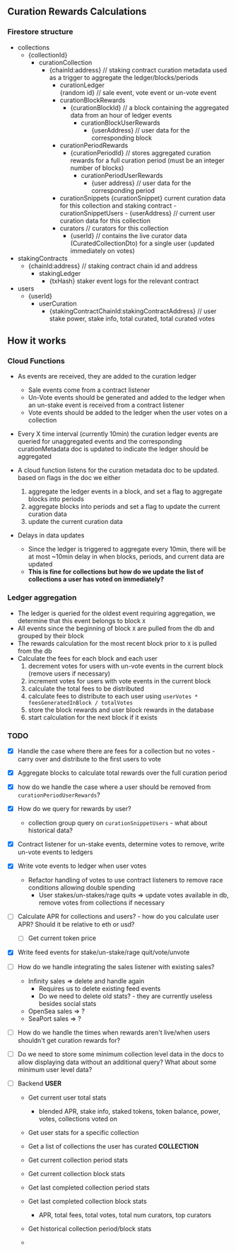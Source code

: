 ## Curation Rewards Calculations

### Firestore structure
- collections
    - {collectionId}
        - curationCollection 
            - {chainId:address} // staking contract curation metadata used as a trigger to aggregate the ledger/blocks/periods
                - curationLedger  
                    {random id} // sale event, vote event or un-vote event 
                - curationBlockRewards 
                    - {curationBlockId} // a block containing the aggregated data from an hour of ledger events
                        - curationBlockUserRewards 
                            - {userAddress} // user data for the corresponding block
                - curationPeriodRewards 
                    - {curationPeriodId} // stores aggregated curation rewards for a full curation period (must be an integer number of blocks)
                        - curationPeriodUserRewards
                            - {user address} // user data for the corresponding period
                - curationSnippets
                    {curationSnippet} current curation data for this collection and staking contract
                        - curationSnippetUsers 
                            - {userAddress} // current user curation data for this collection
                - curators // curators for this collection 
                    - {userId} // contains the live curator data (CuratedCollectionDto) for a single user (updated immediately on votes)
- stakingContracts
    - {chainId:address} // staking contract chain id and address
        - stakingLedger 
            - {txHash} staker event logs for the relevant contract
- users
    - {userId}
        - userCuration
            - {stakingContractChainId:stakingContractAddress} // user stake power, stake info, total curated, total curated votes

## How it works
### Cloud Functions
* As events are received, they are added to the curation ledger
    * Sale events come from a contract listener
    * Un-Vote events should be generated and added to the ledger when an un-stake event is received from a contract listener
    * Vote events should be added to the ledger when the user votes on a collection
 
* Every X time interval (currently 10min) the curation ledger events are queried for unaggregated events and the corresponding curationMetadata doc is updated to indicate the ledger should be aggregated
* A cloud function listens for the curation metadata doc to be updated. based on flags in the doc we either
    1. aggregate the ledger events in a block, and set a flag to aggregate blocks into periods
    2. aggregate blocks into periods and set a flag to update the current curation data
    3. update the current curation data 
* Delays in data updates
    * Since the ledger is triggered to aggregate every 10min, there will be at most ~10min delay in when blocks, periods, and current data are updated
    * __This is fine for collections but how do we update the list of collections a user has voted on immediately?__ 
### Ledger aggregation
* The ledger is queried for the oldest event requiring aggregation, we determine that this event belongs to block `X`
* All events since the beginning of block `X` are pulled from the db and grouped by their block
* The rewards calculation for the most recent block prior to `X` is pulled from the db 
* Calculate the fees for each block and each user
    1. decrement votes for users with un-vote events in the current block (remove users if necessary)
    2. increment votes for users with vote events in the current block
    3. calculate the total fees to be distributed
    4. calculate fees to distribute to each user using `userVotes * feesGeneratedInBlock / totalVotes`
    5. store the block rewards and user block rewards in the database
    6. start calculation for the next block if it exists

### 
### TODO
- [x] Handle the case where there are fees for a collection but no votes - carry over and distribute to the first users to vote
- [x] Aggregate blocks to calculate total rewards over the full curation period
- [x] how do we handle the case where a user should be removed from `curationPeriodUserRewards`?
- [x] How do we query for rewards by user? 
    * collection group query on `curationSnippetUsers` - what about historical data? 
- [x] Contract listener for un-stake events, determine votes to remove, write un-vote events to ledgers 
- [X] Write vote events to ledger when user votes 
    * Refactor handling of votes to use contract listeners to remove race conditions allowing double spending
        * User stakes/un-stakes/rage quits => update votes available in db, remove votes from collections if necessary
- [ ] Calculate APR for collections and users? - how do you calculate user APR? Should it be relative to eth or usd? 
    - [ ] Get current token price
- [X] Write feed events for stake/un-stake/rage quit/vote/unvote
- [ ] How do we handle integrating the sales listener with existing sales? 
    - Infinity sales => delete and handle again 
        - Requires us to delete existing feed events 
        - Do we need to delete old stats? - they are currently useless besides social stats
    - OpenSea sales => ?
    - SeaPort sales => ?
- [ ] How do we handle the times when rewards aren't live/when users shouldn't get curation rewards for? 
- [ ] Do we need to store some minimum collection level data in the docs to allow displaying data without an additional query? What about some minimum user level data? 

- [ ] Backend 
    **USER**
    - Get current user total stats
        * blended APR, stake info, staked tokens, token balance, power, votes, collections voted on
    - Get user stats for a specific collection
    - Get a list of collections the user has curated
    **COLLECTION**
    - Get current collection period stats
    - Get current collection block stats
    - Get last completed collection period stats
    - Get last completed collection block stats
        * APR, total fees, total votes, total num curators, top curators 
    
    - Get historical collection period/block stats 
    - 
